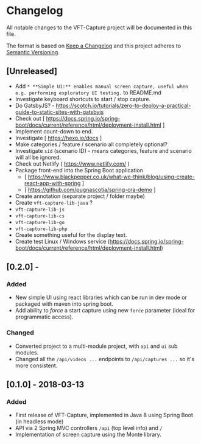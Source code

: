 # Changelog
All notable changes to the VFT-Capture project will be documented in this file.

The format is based on [Keep a Changelog](http://keepachangelog.com/en/1.0.0/)
and this project adheres to [Semantic Versioning](http://semver.org/spec/v2.0.0.html).

## [Unreleased]


- Add `* **Simple UI:** enables manual screen capture, useful when e.g. performing exploratory UI testing.` to README.md
- Investigate keyboard shortcuts to start / stop capture.
- Do GatsbyJS? - https://scotch.io/tutorials/zero-to-deploy-a-practical-guide-to-static-sites-with-gatsbyjs
- Check out [ https://docs.spring.io/spring-boot/docs/current/reference/html/deployment-install.html ]
- Implement count-down to end.
- Investigate [ https://hexo.io/docs ]
- Make categories / feature / scenario all completely optional?
- Investigate `sid` (scenario ID) - means categories, feature and scenario will all be ignored.
- Check out Netlify ( https://www.netlify.com/ )
- Package front-end into the Spring Boot application
     - [ https://www.blackpepper.co.uk/what-we-think/blog/using-create-react-app-with-spring ]
     - [ https://github.com/pugnascotia/spring-cra-demo ]
- Create annotation (separate project / folder maybe)
- Create `vft-capture-lib-java` ?
- `vft-capture-lib-js`
- `vft-capture-lib-cs`
- `vft-capture-lib-go`
- `vft-capture-lib-php`
- Create something useful for the display text.
- Create test Linux / Windows service (https://docs.spring.io/spring-boot/docs/current/reference/html/deployment-install.html)

## [0.2.0] -
### Added
- New simple UI using react libraries which can be run in dev mode or packaged with maven into spring boot.
- Add ability to _force_ a start capture using new `force` parameter (ideal for programmatic access).

### Changed
- Converted project to a multi-module project, with `api` and `ui` sub modules.
- Changed all the `/api/videos ...` endpoints to `/api/captures ...` so it's more consistent.


## [0.1.0] - 2018-03-13
### Added
- First release of VFT-Capture, implemented in Java 8 using Spring Boot (in headless mode)
- API via 2 Spring MVC controllers `/api` (top level info) and `/`
- Implementation of screen capture using the Monte library.